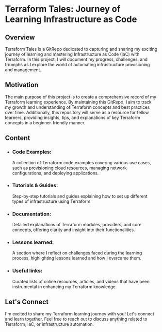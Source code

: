 
# Terraform Tales: Journey of Learning Infrastructure as Code

## Overview
Terraform Tales is a GitRepo dedicated to capturing and sharing my exciting journey of learning and mastering Infrastructure as Code (IaC) with Terraform. In this project, I will document my progress, challenges, and triumphs as I explore the world of automating infrastructure provisioning and management.

## Motivation
The main purpose of this project is to create a comprehensive record of my Terraform learning experience. By maintaining this GitRepo, I aim to track my growth and understanding of Terraform concepts and best practices over time. Additionally, this repository will serve as a resource for fellow learners, providing insights, tips, and explanations of key Terraform concepts in a beginner-friendly manner.

## Content
- ### Code Examples: 
    A collection of Terraform code examples covering various use cases, such as provisioning cloud resources, managing network configurations, and deploying applications. 
- ### Tutorials & Guides: 
    Step-by-step tutorials and guides explaining how to set up different types of infrastructure using Terraform.
- ### Documentation: 
    Detailed explanations of Terraform modules, providers, and core concepts, offering clarity and insight into their functionalities.
- ### Lessons learned: 
    A section where I reflect on challenges faced during the learning process, highlighting lessons learned and how I overcame them.
- ### Useful links: 
    Curated lists of online resources, articles, and videos that have been instrumental in enhancing my Terraform knowledge.

## Let's Connect
I'm excited to share my Terraform learning journey with you! Let's connect and learn together. Feel free to reach out to discuss anything related to Terraform, IaC, or infrastructure automation.
